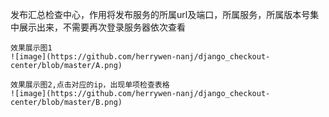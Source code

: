 发布汇总检查中心，作用将发布服务的所属url及端口，所属服务，所属版本号集中展示出来，不需要再次登录服务器依次查看


```
效果展示图1
![image](https://github.com/herrywen-nanj/django_checkout-center/blob/master/A.png)
```

```
效果展示图2,点击对应的ip，出现单项检查表格
![image](https://github.com/herrywen-nanj/django_checkout-center/blob/master/B.png)
```
